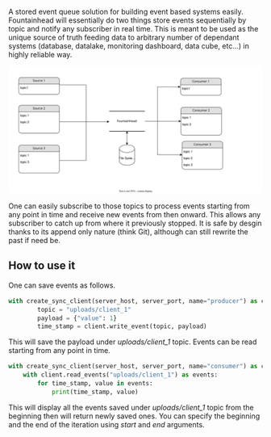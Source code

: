 A stored event queue solution for building event based systems easily. Fountainhead will essentially do two things store events sequentially by topic and notify any subscriber in real time. This is meant to be used as the unique source of truth feeding data to arbitrary number of dependant systems (database, datalake, monitoring dashboard, data cube, etc...) in highly reliable way.

<img src="./General.svg">

One can easily subscribe to those topics to process events starting from any point in time and receive new events from then onward. This allows any subscriber to catch up from where it previously stopped. It is safe by desgin thanks to its append only nature (think Git), although can still rewrite the past if need be.

## How to use it

One can save events as follows.

``` python
with create_sync_client(server_host, server_port, name="producer") as client:
        topic = "uploads/client_1"
        payload = {"value": 1}
        time_stamp = client.write_event(topic, payload)
```

This will save the payload under *uploads/client_1* topic. Events can be read starting from any point in time.

``` python
with create_sync_client(server_host, server_port, name="consumer") as client:
    with client.read_events("uploads/client_1") as events:
        for time_stamp, value in events:
            print(time_stamp, value)
```

This will display all the events saved under *uploads/client_1* topic from the beginning then will return newly saved ones. You can specify the beginning and the end of the iteration using *start* and *end* arguments.

## 